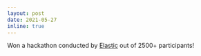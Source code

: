 ```yaml
---
layout: post
date: 2021-05-27
inline: true
---
```


Won a hackathon conducted by [Elastic](https://www.elastic.co/) out of 2500+ participants!